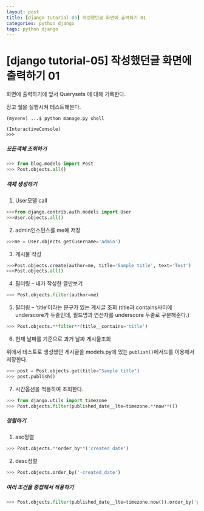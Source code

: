 ```yaml
---
layout: post
title: [django tutorial-05] 작성했던글 화면에 출력하기 01
categories: python django
tags: python django
---
```


# [django tutorial-05] 작성했던글 화면에 출력하기 01



화면에 출력하기에 앞서 Querysets 에 대해 기록한다.

장고 쉘을 실행시켜 테스트해본다.

```shell
(myvenv) ...$ python manage.py shell

(InteractiveConsole)
>>>
```



##### 모든객체 조회하기

```python
>>> from blog.models import Post
>>> Post.objects.all()
```



##### 객체 생성하기

1. User모델 call

```python
>>>from django.contrib.auth.models import User
>>>User.objects.all()
```



2. admin인스턴스를 me에 저장

```python
>>>me = User.objects get(username='admin')
```



3. 게시물 작성

```python
>>>Post.objects.create(author=me, title='Sample title', text='Test')
>>>Post.objects.all()
```



4. 필터링 – 내가 작성한 글만보기

```python
>>> Post.objects.filter(author=me)
```



5. 필터링 – ‘title’이라는 문구가 있는 게시글 조회
   (title과 contains사이에 underscore가 두줄인데, 필드명과 연산자를 underscore 두줄로 구분해준다.)

```python
>>> Post.objects.**filter**(title__contains='title')
```



6. 현재 날짜를 기준으로 과거 날짜 게시물조회

위에서 테스트로 생성했던 게시글을 models.py에 있는 `publish()`메서드를 이용해서 저장한다.

```python
>>> post = Post.objects.get(title="Sample title")
>>> post.publish()
```



7. 시간옵션을 적용하여 조회한다.

```python
>>> from django.utils import timezone
>>> Post.objects.filter(published_date__lte=timezone.**now**())
```





##### 정렬하기

1. asc정렬

```python
>>> Post.objects.**order_by**('created_date')
```



2. desc정렬

```python
>>> Post.objects.order_by('-created_date')
```



##### 여러 조건을 중첩해서 적용하기

```python
>>> Post.objects.filter(published_date__lte=timezone.now()).order_by('published_date')
```



 